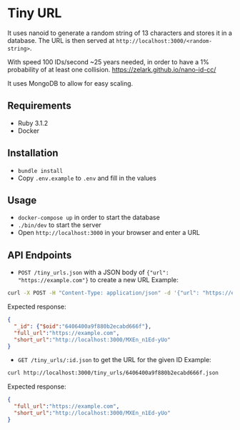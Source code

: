 # Tiny URL 

It uses nanoid to generate a random string of 13 characters and stores it in a database. The URL is then served at `http://localhost:3000/<random-string>`.

With speed 100 IDs/second ~25 years needed, in order to have a 1% probability of at least one collision.
https://zelark.github.io/nano-id-cc/

It uses MongoDB to allow for easy scaling.

## Requirements
- Ruby 3.1.2
- Docker

## Installation
- `bundle install`
- Copy `.env.example` to `.env` and fill in the values

## Usage
- `docker-compose up` in order to start the database
- `./bin/dev` to start the server
- Open `http://localhost:3000` in your browser and enter a URL


## API Endpoints
- `POST /tiny_urls.json` with a JSON body of `{"url": "https://example.com"}` to create a new URL
Example:
```bash
curl -X POST -H "Content-Type: application/json" -d '{"url": "https://example.com"}' http://localhost:3000/tiny_urls.json
```

Expected response:
```json
{
  "_id": {"$oid":"6406400a9f880b2ecabd666f"},
  "full_url":"https://example.com",
  "short_url":"http://localhost:3000/MXEn_n1Ed-yUo"
}
```

- `GET /tiny_urls/:id.json` to get the URL for the given ID
Example:
```bash
curl http://localhost:3000/tiny_urls/6406400a9f880b2ecabd666f.json
```

Expected response:
```json
{
  "full_url":"https://example.com",
  "short_url":"http://localhost:3000/MXEn_n1Ed-yUo"
}
```
